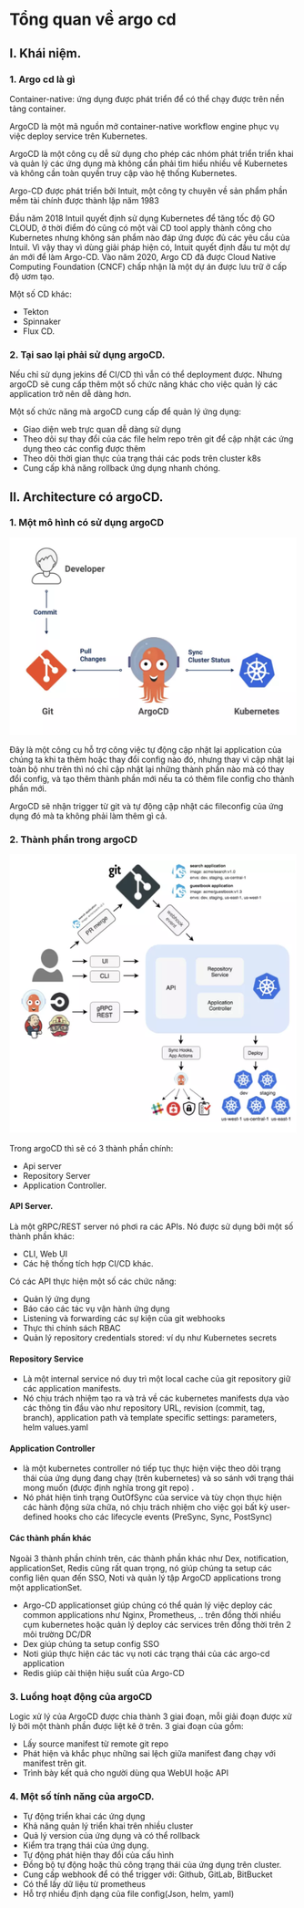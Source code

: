 # Tổng quan về argo cd 
## I. Khái niệm. 
### 1. Argo cd là gì
Container-native: ứng dụng được phát triển để có thể chạy được trên nền tảng container.

ArgoCD là một mã nguồn mở container-native workflow engine phục vụ việc deploy service trên Kubernetes.

ArgoCD là một công cụ dễ sử dụng cho phép các nhóm phát triển triển khai và quản lý các ứng dụng mà không cần phải tìm hiểu nhiều về Kubernetes và không cần toàn quyền truy cập vào hệ thống Kubernetes.

Argo-CD được phát triển bởi Intuit, một công ty chuyên về sản phẩm phần mềm tài chính được thành lập năm 1983

Đầu năm 2018 Intuil quyết định sử dụng Kubernetes để tăng tốc độ GO CLOUD, ở thời điểm đó cũng có một vài CD tool apply thành công cho Kubernetes nhưng không sản phẩm nào đáp ứng được đủ các yêu cầu của Intuil. Vì vậy thay vì dùng giải pháp hiện có, Intuit quyết định đầu tư một dự án mới để làm Argo-CD. Vào năm 2020, Argo CD đã được Cloud Native Computing Foundation (CNCF) chấp nhận là một dự án được lưu trữ ở cấp độ ươm tạo.

Một số CD khác:
- Tekton 
- Spinnaker
- Flux CD. 

### 2. Tại sao lại phải sử dụng argoCD.
Nếu chỉ sử dụng jekins để CI/CD thì vẫn có thể deployment được. Nhưng argoCD sẽ cung cấp thêm một số chức năng khác cho việc quản lý các application trở nên dễ dàng hơn.

Một số chức năng mà argoCD cung cấp để quản lý ứng dụng:
- Giao diện web trực quan dễ dàng sử dụng
- Theo dõi sự thay đổi của các file helm repo trên git để cập nhật các ứng dụng theo các config được thêm 
- Theo dõi thời gian thực của trạng thái các pods trên cluster k8s
- Cung cấp khả năng rollback ứng dụng nhanh chóng.

## II. Architecture có argoCD.
### 1. Một mô hình có sử dụng argoCD

![container runtime](https://github.com/Duc-NA/PythonStudy/blob/main/Document/Document_Images/CICD/01_Architeture_with_argoCD.png)

Đây là một công cụ hỗ trợ công việc tự động cập nhật lại application của chúng ta khi ta thêm hoặc thay đổi config nào đó, nhưng thay vì cập nhật lại toàn bộ như trên thì nó chỉ cập nhật lại những thành phần nào mà có thay đổi config, và tạo thêm thành phần mới nếu ta có thêm file config cho thành phần mới.

ArgoCD sẽ nhận trigger từ git và tự động cập nhật các fileconfig của ứng dụng đó mà ta không phải làm thêm gì cả. 


### 2. Thành phần trong argoCD

![container runtime](https://github.com/Duc-NA/PythonStudy/blob/main/Document/Document_Images/CICD/02_partice_argocd.png)

Trong argoCD thì sẽ có 3 thành phần chính:
- Api server
- Repository Server
- Application Controller.

#### API Server. 
Là một gRPC/REST server nó phơi ra các APIs. Nó được sử dụng bởi một số thành phần khác:
- CLI, Web UI
- Các hệ thống tích hợp CI/CD khác. 

Có các API thực hiện một số các chức năng:
- Quản lý ứng dụng
- Báo cáo các tác vụ vận hành ứng dụng 
- Listening và forwarding các sự kiện của git webhooks 
- Thực thi chính sách RBAC
- Quản lý repository credentials stored: ví dụ như  Kubernetes secrets

#### Repository Service
- Là một internal service nó duy trì một local cache của git repository giữ các application manifests.
- Nó chịu trách nhiệm tạo ra và trả về các kubernetes manifests dựa vào các thông tin đầu vào như repository URL, revision (commit, tag, branch), application path và template specific settings: parameters, helm values.yaml


#### Application Controller
- là một kubernetes controller nó tiếp tục thực hiện việc theo dõi trạng thái của ứng dụng đang chạy (trên kubernetes) và so sánh với trạng thái mong muốn (được định nghĩa trong git repo) . 
- Nó phát hiện tình trạng OutOfSync của service và tùy chọn thực hiện các hành động sửa chữa, nó chịu trách nhiệm cho việc gọi bất kỳ user-defined hooks cho các lifecycle events (PreSync, Sync, PostSync)

#### Các thành phần khác
Ngoài 3 thành phần chính trên, các thành phần khác như Dex, notification, applicationSet, Redis cũng rất quan trọng, nó giúp chúng ta setup các config liên quan đến SSO, Noti và quản lý tập ArgoCD applications trong một applicationSet.

- Argo-CD applicationset giúp chúng có thể quản lý việc deploy các common applications như Nginx, Prometheus, .. trên đồng thời nhiều cụm kubernetes hoặc quản lý deploy các services trên đồng thời trên 2 môi trường DC/DR
- Dex giúp chúng ta setup config SSO
- Noti giúp thực hiện các tác vụ noti các trạng thái của các argo-cd application
- Redis giúp cài thiện hiệu suất của Argo-CD

### 3. Luồng hoạt động của argoCD
Logic xử lý của ArgoCD được chia thành 3 giai đoạn, mỗi giải đoạn được xử lý bởi một thành phần được liệt kê ở trên. 3 giai đoạn của gồm:
- Lấy source manifest từ remote git repo
- Phát hiện và khắc phục những sai lệch giữa manifest đang chạy với manifest trên git.
- Trình bày kết quả cho người dùng qua WebUI hoặc API

### 4. Một số tính năng của argoCD.

- Tự động triển khai các ứng dụng
- Khả năng quản lý triển khai trên nhiều cluster
- Quả lý version của ứng dụng và có thể rollback
- Kiểm tra trạng thái của ứng dụng.
- Tự động phát hiện thay đổi của cấu hình
- Đồng bộ tự động hoặc thủ công trạng thái của ứng dụng trên cluster.
- Cung cấp webhook để có thể trigger với: Github, GitLab, BitBucket
- Có thể lấy dữ liệu từ prometheus 
- Hỗ trợ nhiều định dạng của file config(Json, helm, yaml)